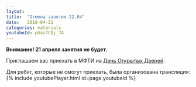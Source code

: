 ```yaml
---
layout: 
title:  "Отмена занятия 22.04"
date:   2018-04-21
categories: materials 
youtubeId: pGaz7CQj_7A
---
```


**Внимание! 21 апреля занятия не будет.**

 Приглашаем вас приехать в МФТИ на [День Открытых Дверей](https://mipt.ru/news/na_fiztekhe_sostoitsya_den_otkrytykh_dverey).

Для ребят, которые не смогут приехать, была организована трансляция: 
{% include youtubePlayer.html id=page.youtubeId %}
